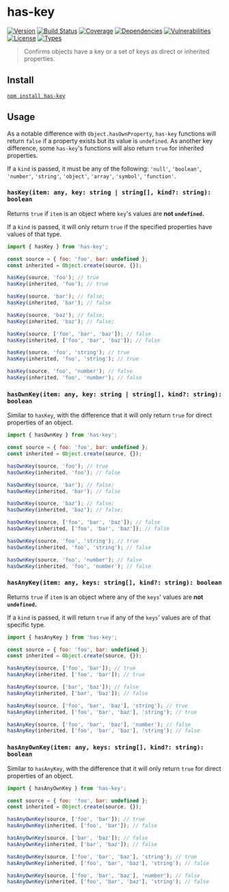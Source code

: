 # has-key

[![Version](https://img.shields.io/npm/v/has-key.svg)](https://www.npmjs.com/package/has-key)
[![Build Status](https://img.shields.io/travis/rafamel/utils/master.svg)](https://travis-ci.org/rafamel/utils)
[![Coverage](https://img.shields.io/coveralls/rafamel/utils/master.svg)](https://coveralls.io/github/rafamel/utils)
[![Dependencies](https://img.shields.io/david/rafamel/utils.svg?path=packages%2Fhas-key)](https://david-dm.org/rafamel/utils.svg?path=packages%2Fhas-key)
[![Vulnerabilities](https://img.shields.io/snyk/vulnerabilities/npm/has-key.svg)](https://snyk.io/test/npm/has-key)
[![License](https://img.shields.io/github/license/rafamel/utils.svg)](https://github.com/rafamel/utils/blob/master/LICENSE)
[![Types](https://img.shields.io/npm/types/has-key.svg)](https://www.npmjs.com/package/has-key)

> Confirms objects have a key or a set of keys as direct or inherited properties.

## Install

[`npm install has-key`](https://www.npmjs.com/package/has-key)

## Usage

As a notable difference with `Object.hasOwnProperty`, `has-key` functions will return `false` if a property exists but its value is `undefined`. As another key difference, some `has-key`'s functions will also return `true` for inherited properties.

If a `kind` is passed, it must be any of the following: `'null'`, `'boolean'`, `'number'`, `'string'`, `'object'`, `'array'`, `'symbol'`, `'function'`.

### `hasKey(item: any, key: string | string[], kind?: string): boolean`

Returns `true` if `item` is an object where `key`'s values are **not `undefined`.**

If a `kind` is passed, it will only return `true` if the specified properties have values of that type.

```javascript
import { hasKey } from 'has-key';

const source = { foo: 'foo', bar: undefined };
const inherited = Object.create(source, {});

hasKey(source, 'foo'); // true
hasKey(inherited, 'foo'); // true

hasKey(source, 'bar'); // false;
hasKey(inherited, 'bar'); // false

hasKey(source, 'baz'); // false;
hasKey(inherited, 'baz'); // false;

hasKey(source, ['foo', 'bar', 'baz']); // false
hasKey(inherited, ['foo', 'bar', 'baz']); // false

hasKey(source, 'foo', 'string'); // true
hasKey(inherited, 'foo', 'string'); // true

hasKey(source, 'foo', 'number'); // false
hasKey(inherited, 'foo', 'number'); // false
```

### `hasOwnKey(item: any, key: string | string[], kind?: string): boolean`

Similar to `hasKey`, with the difference that it will only return `true` for direct properties of an object.

```javascript
import { hasOwnKey } from 'has-key';

const source = { foo: 'foo', bar: undefined };
const inherited = Object.create(source, {});

hasOwnKey(source, 'foo'); // true
hasOwnKey(inherited, 'foo'); // false

hasOwnKey(source, 'bar'); // false;
hasOwnKey(inherited, 'bar'); // false

hasOwnKey(source, 'baz'); // false;
hasOwnKey(inherited, 'baz'); // false;

hasOwnKey(source, ['foo', 'bar', 'baz']); // false
hasOwnKey(inherited, ['foo', 'bar', 'baz']); // false

hasOwnKey(source, 'foo', 'string'); // true
hasOwnKey(inherited, 'foo', 'string'); // false

hasOwnKey(source, 'foo', 'number'); // false
hasOwnKey(inherited, 'foo', 'number'); // false
```

### `hasAnyKey(item: any, keys: string[], kind?: string): boolean`

Returns `true` if `item` is an object where any of the `keys`' values are **not `undefined`.**

If a `kind` is passed, it will return `true` if any of the `keys`' values are of that specific type.

```javascript
import { hasAnyKey } from 'has-key';

const source = { foo: 'foo', bar: undefined };
const inherited = Object.create(source, {});

hasAnyKey(source, ['foo', 'bar']); // true
hasAnyKey(inherited, ['foo', 'bar']); // true

hasAnyKey(source, ['bar', 'baz']); // false
hasAnyKey(inherited, ['bar', 'baz']); // false

hasAnyKey(source, ['foo', 'bar', 'baz'], 'string'); // true
hasAnyKey(inherited, ['foo', 'bar', 'baz'], 'string'); // true

hasAnyKey(source, ['foo', 'bar', 'baz'], 'number'); // false
hasAnyKey(inherited, ['foo', 'bar', 'baz'], 'string'); // false
```

### `hasAnyOwnKey(item: any, keys: string[], kind?: string): boolean`

Similar to `hasAnyKey`, with the difference that it will only return `true` for direct properties of an object.

```javascript
import { hasAnyOwnKey } from 'has-key';

const source = { foo: 'foo', bar: undefined };
const inherited = Object.create(source, {});

hasAnyOwnKey(source, ['foo', 'bar']); // true
hasAnyOwnKey(inherited, ['foo', 'bar']); // false

hasAnyOwnKey(source, ['bar', 'baz']); // false
hasAnyOwnKey(inherited, ['bar', 'baz']); // false

hasAnyOwnKey(source, ['foo', 'bar', 'baz'], 'string'); // true
hasAnyOwnKey(inherited, ['foo', 'bar', 'baz'], 'string'); // false

hasAnyOwnKey(source, ['foo', 'bar', 'baz'], 'number'); // false
hasAnyOwnKey(inherited, ['foo', 'bar', 'baz'], 'string'); // false
```
